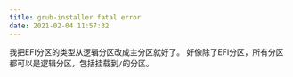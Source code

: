 ```yaml
---
title: grub-installer fatal error
date: 2021-02-04 11:57:32
---
```


我把EFI分区的类型从逻辑分区改成主分区就好了。
好像除了EFI分区，所有分区都可以是逻辑分区，包括挂载到`/`的分区。
